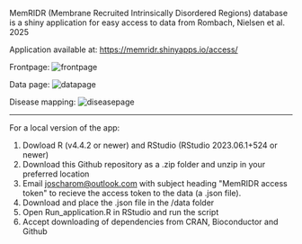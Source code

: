 MemRIDR (Membrane Recruited Intrinsically Disordered Regions) database is a shiny application for easy access to data from Rombach, Nielsen et al. 2025 

Application available at:  https://memridr.shinyapps.io/access/ 

Frontpage:
![frontpage](https://github.com/user-attachments/assets/f43cbfa0-4651-4f7b-b779-170ac8f84ca4)


Data page:
![datapage](https://github.com/user-attachments/assets/1a5dd1bc-06de-421e-9360-22fdd4c3f8a5)


Disease mapping:
![diseasepage](https://github.com/user-attachments/assets/581cdc06-cdde-41d2-8304-3193d3eb805e)

---------------------------------------------------------------------------

For a local version of the app:
1) Dowload R (v4.4.2 or newer) and RStudio (RStudio 2023.06.1+524 or newer)
2) Download this Github repository as a .zip folder and unzip in your preferred location
3) Email joscharom@outlook.com with subject heading "MemRIDR access token" to recieve the access token to the data (a .json file).
4) Download and place the .json file in the /data folder
5) Open Run_application.R in RStudio and run the script
6) Accept downloading of dependencies from CRAN, Bioconductor and Github
